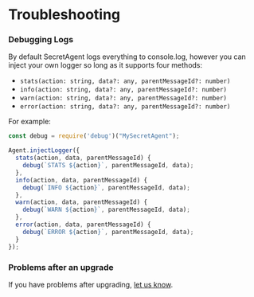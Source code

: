 # Troubleshooting

### Debugging Logs

By default SecretAgent logs everything to console.log, however you can inject your own logger so long as it supports four methods:
- `stats(action: string, data?: any, parentMessageId?: number)`
- `info(action: string, data?: any, parentMessageId?: number)`
- `warn(action: string, data?: any, parentMessageId?: number)`
- `error(action: string, data?: any, parentMessageId?: number)`

For example:

```js
const debug = require('debug')("MySecretAgent");

Agent.injectLogger({
  stats(action, data, parentMessageId) {
    debug(`STATS ${action}`, parentMessageId, data);
  },
  info(action, data, parentMessageId) {
    debug(`INFO ${action}`, parentMessageId, data);
  },
  warn(action, data, parentMessageId) {
    debug(`WARN ${action}`, parentMessageId, data);
  },
  error(action, data, parentMessageId) {
    debug(`ERROR ${action}`, parentMessageId, data);
  }
});
```

### Problems after an upgrade
If you have problems after upgrading, [let us know](https://github.com/ulixee/secret-agent/issues).
